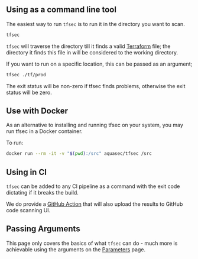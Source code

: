 ## Using as a command line tool

The easiest way to run `tfsec` is to run it in the directory you want to scan.

```bash
tfsec
```

`tfsec` will traverse the directory till it finds a valid [Terraform] file; the directory it finds this file in will be considered to the working directory.

If you want to run on a specific location, this can be passed as an argument;

```bash
tfsec ./tf/prod
```


The exit status will be non-zero if tfsec finds problems, otherwise the exit status will be zero.



## Use with Docker

As an alternative to installing and running tfsec on your system, you may
run tfsec in a Docker container.

To run:

```bash
docker run --rm -it -v "$(pwd):/src" aquasec/tfsec /src
```

## Using in CI

`tfsec` can be added to any CI pipeline as a command with the exit code dictating if it breaks the build. 

We do provide a [GitHub Action] that will also upload the results to GitHub code scanning UI.


## Passing Arguments

This page only covers the basics of what `tfsec` can do - much more is achievable using the arguments on the [Parameters] page.



[Terraform]: https://www.terraform.io
[GitHub Action]: ../github-actions/github-action
[Parameters]: ../usage
